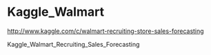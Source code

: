 Kaggle_Walmart
==============
http://www.kaggle.com/c/walmart-recruiting-store-sales-forecasting

Kaggle_Walmart_Recruiting_Sales_Forecasting
